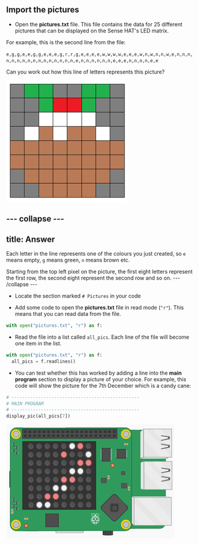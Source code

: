 ## Import the pictures

+ Open the **pictures.txt** file. This file contains the data for 25 different pictures that can be displayed on the Sense HAT's LED matrix.

For example, this is the second line from the file:

`e,g,g,e,e,g,g,e,e,e,g,r,r,g,e,e,e,e,w,w,w,w,e,e,e,w,n,w,n,n,w,e,n,n,n,n,n,n,n,n,n,n,n,n,n,n,n,n,e,n,n,n,n,n,n,e,e,e,n,n,n,n,e,e`

Can you work out how this line of letters represents this picture?

![Christmas pud](images/square-paper-image.png)

--- collapse ---
---
title: Answer
---
Each letter in the line represents one of the colours you just created, so `e` means empty, `g` means green, `n` means brown etc.

Starting from the top left pixel on the picture, the first eight letters represent the first row, the second eight represent the second row and so on.
--- /collapse ---

+ Locate the section marked `# Pictures` in your code

+ Add some code to open the **pictures.txt** file in read mode (`"r"`). This means that you can read data from the file.

```python
with open("pictures.txt", "r") as f:
```

+ Read the file into a list called `all_pics`. Each line of the file will become one item in the list.

```python
with open("pictures.txt", "r") as f:
  all_pics = f.readlines()
```

+ You can test whether this has worked by adding a line into the **main program** section to display a picture of your choice. For example, this code will show the picture for the 7th December which is a candy cane:

```python
# ------------------------------------------------
# MAIN PROGRAM
# ------------------------------------------------
display_pic(all_pics[7])
```

![Display candy cane](images/display-candy-cane.png)
